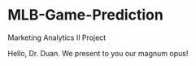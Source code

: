 # MLB-Game-Prediction
Marketing Analytics II Project

Hello, Dr. Duan. We present to you our magnum opus!
